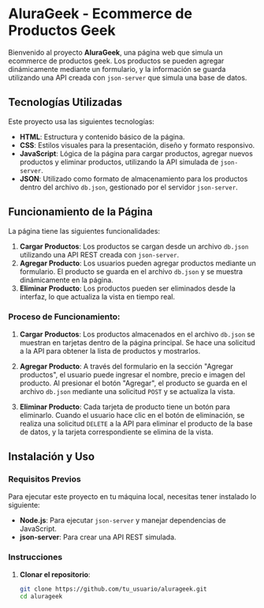 # AluraGeek - Ecommerce de Productos Geek

Bienvenido al proyecto **AluraGeek**, una página web que simula un ecommerce de productos geek. Los productos se pueden agregar dinámicamente mediante un formulario, y la información se guarda utilizando una API creada con `json-server` que simula una base de datos.

## Tecnologías Utilizadas

Este proyecto usa las siguientes tecnologías:

- **HTML**: Estructura y contenido básico de la página.
- **CSS**: Estilos visuales para la presentación, diseño y formato responsivo.
- **JavaScript**: Lógica de la página para cargar productos, agregar nuevos productos y eliminar productos, utilizando la API simulada de `json-server`.
- **JSON**: Utilizado como formato de almacenamiento para los productos dentro del archivo `db.json`, gestionado por el servidor `json-server`.

## Funcionamiento de la Página

La página tiene las siguientes funcionalidades:

1. **Cargar Productos**: Los productos se cargan desde un archivo `db.json` utilizando una API REST creada con `json-server`.
2. **Agregar Producto**: Los usuarios pueden agregar productos mediante un formulario. El producto se guarda en el archivo `db.json` y se muestra dinámicamente en la página.
3. **Eliminar Producto**: Los productos pueden ser eliminados desde la interfaz, lo que actualiza la vista en tiempo real.

### Proceso de Funcionamiento:

1. **Cargar Productos**: Los productos almacenados en el archivo `db.json` se muestran en tarjetas dentro de la página principal. Se hace una solicitud a la API para obtener la lista de productos y mostrarlos.
   
2. **Agregar Producto**: A través del formulario en la sección "Agregar productos", el usuario puede ingresar el nombre, precio e imagen del producto. Al presionar el botón "Agregar", el producto se guarda en el archivo `db.json` mediante una solicitud `POST` y se actualiza la vista.
   
3. **Eliminar Producto**: Cada tarjeta de producto tiene un botón para eliminarlo. Cuando el usuario hace clic en el botón de eliminación, se realiza una solicitud `DELETE` a la API para eliminar el producto de la base de datos, y la tarjeta correspondiente se elimina de la vista.

## Instalación y Uso

### Requisitos Previos

Para ejecutar este proyecto en tu máquina local, necesitas tener instalado lo siguiente:

- **Node.js**: Para ejecutar `json-server` y manejar dependencias de JavaScript.
- **json-server**: Para crear una API REST simulada.

### Instrucciones

1. **Clonar el repositorio**:

   ```bash
   git clone https://github.com/tu_usuario/alurageek.git
   cd alurageek
